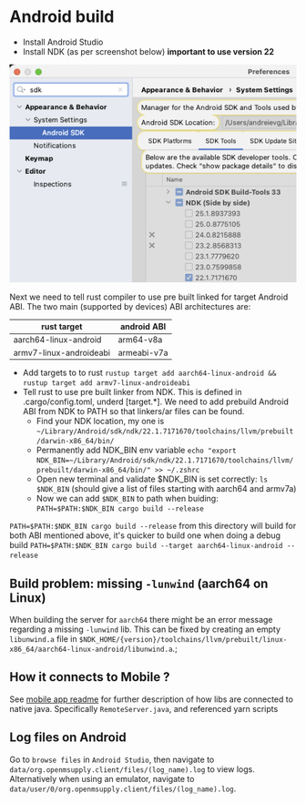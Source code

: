 # Android build

- Install Android Studio
- Install NDK (as per screenshot below) **important to use version 22**

![omSupply Android NDK](./doc/omSupply_android_ndk.png)

Next we need to tell rust compiler to use pre built linked for target Android ABI.
The two main (supported by devices) ABI architectures are:

| rust target             | android ABI |
| ----------------------- | ----------- |
| aarch64-linux-android   | arm64-v8a   |
| armv7-linux-androideabi | armeabi-v7a |

- Add targets to to rust `rustup target add aarch64-linux-android && rustup target add armv7-linux-androideabi`
- Tell rust to use pre built linker from NDK. This is defined in .cargo/config.toml, underd [target.*]. We need to add prebuild Android ABI from NDK to PATH so that linkers/ar files can be found.
  - Find your NDK location, my one is `~/Library/Android/sdk/ndk/22.1.7171670/toolchains/llvm/prebuilt/darwin-x86_64/bin/`
  - Permanently add NDK_BIN env variable `echo "export NDK_BIN=~/Library/Android/sdk/ndk/22.1.7171670/toolchains/llvm/prebuilt/darwin-x86_64/bin/" >> ~/.zshrc`
  - Open new terminal and validate $NDK_BIN is set correctly: `ls $NDK_BIN` (should give a list of files starting with aarch64 and armv7a)
  - Now we can add `$NDK_BIN` to path when buiding: `PATH=$PATH:$NDK_BIN cargo build --release`

`PATH=$PATH:$NDK_BIN cargo build --release` from this directory will build for both ABI mentioned above, it's quicker to build one when doing a debug build `PATH=$PATH:$NDK_BIN cargo build --target aarch64-linux-android --release`

## Build problem: missing `-lunwind` (aarch64 on Linux)

When building the server for `aarch64` there might be an error message regarding a missing `-lunwind` lib.
This can be fixed by creating an empty `libunwind.a` file in `$NDK_HOME/{version}/toolchains/llvm/prebuilt/linux-x86_64/aarch64-linux-android/libunwind.a`.;

## How it connects to Mobile ?

See [mobile app readme](../../client/packages/mobile/README.md) for further description of how libs are connected to native java. Specifically `RemoteServer.java`, and referenced yarn scripts

## Log files on Android

Go to `browse files` in `Android Studio`, then navigate to `data/org.openmsupply.client/files/(log_name).log` to view logs.
Alternatively when using an emulator, navigate to `data/user/0/org.openmsupply.client/files/(log_name).log`.
